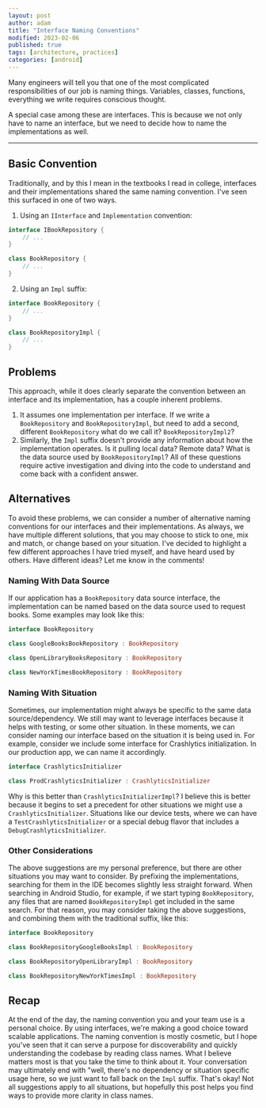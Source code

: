 ```yaml
---
layout: post
author: adam
title: "Interface Naming Conventions"
modified: 2023-02-06
published: true
tags: [architecture, practices]
categories: [android]
---
```


Many engineers will tell you that one of the most complicated responsibilities of our job is naming things. Variables, classes, functions, everything we write requires conscious thought. 

A special case among these are interfaces. This is because we not only have to name an interface, but we need to decide how to name the implementations as well.

<!--more-->

---

## Basic Convention

Traditionally, and by this I mean in the textbooks I read in college, interfaces and their implementations shared the same naming convention. I've seen this surfaced in one of two ways.

1. Using an `IInterface` and `Implementation` convention:

```kotlin
interface IBookRepository {
    // ...
}

class BookRepository {
    // ...
}
```

2. Using an `Impl` suffix:

```kotlin
interface BookRepository {
    // ...
}

class BookRepositoryImpl {
    // ...
}
```

## Problems

This approach, while it does clearly separate the convention between an interface and its implementation, has a couple inherent problems.

1. It assumes one implementation per interface. If we write a `BookRepository` and `BookRepositoryImpl`, but need to add a second, different `BookRepository` what do we call it? `BookRepositoryImpl2`? 
2. Similarly, the `Impl` suffix doesn't provide any information about how the implementation operates. Is it pulling local data? Remote data? What is the data source used by `BookRepositoryImpl`? All of these questions require active investigation and diving into the code to understand and come back with a confident answer. 

## Alternatives

To avoid these problems, we can consider a number of alternative naming conventions for our interfaces and their implementations. As always, we have multiple different solutions, that you may choose to stick to one, mix and match, or change based on your situation. I've decided to highlight a few different approaches I have tried myself, and have heard used by others. Have different ideas? Let me know in the comments!

### Naming With Data Source

If our application has a `BookRepository` data source interface, the implementation can be named based on the data source used to request books. Some examples may look like this:

```kotlin
interface BookRepository

class GoogleBooksBookRepository : BookRepository

class OpenLibraryBooksRepository : BookRepository

class NewYorkTimesBookRepository : BookRepository
```

### Naming With Situation

Sometimes, our implementation might always be specific to the same data source/dependency. We still may want to leverage interfaces because it helps with testing, or some other situation. In these moments, we can consider naming our interface based on the situation it is being used in. For example, consider we include some interface for Crashlytics initialization. In our production app, we can name it accordingly.

```kotlin
interface CrashlyticsInitializer

class ProdCrashlyticsInitializer : CrashlyticsInitializer
```

Why is this better than `CrashlyticsInitializerImpl`? I believe this is better because it begins to set a precedent for other situations we might use a `CrashlyticsInitializer`. Situations like our device tests, where we can have a `TestCrashlyticsInitializer` or a special debug flavor that includes a `DebugCrashlyticsInitializer`. 

### Other Considerations

The above suggestions are my personal preference, but there are other situations you may want to consider. By prefixing the implementations, searching for them in the IDE becomes slightly less straight forward. When searching in Android Studio, for example, if we start typing `BookRepository`, any files that are named `BookRepositoryImpl` get included in the same search. For that reason, you may consider taking the above suggestions, and combining them with the traditional suffix, like this:

```kotlin
interface BookRepository

class BookRepositoryGoogleBooksImpl : BookRepository

class BookRepositoryOpenLibraryImpl : BookRepository

class BookRepositoryNewYorkTimesImpl : BookRepository
```

## Recap

At the end of the day, the naming convention you and your team use is a personal choice. By using interfaces, we're making a good choice toward scalable applications. The naming convention is mostly cosmetic, but I hope you've seen that it can serve a purpose for discoverability and quickly understanding the codebase by reading class names. What I believe matters most is that you take the time to think about it. Your conversation may ultimately end with "well, there's no dependency or situation specific usage here, so we just want to fall back on the `Impl` suffix. That's okay! Not all suggestions apply to all situations, but hopefully this post helps you find ways to provide more clarity in class names.
